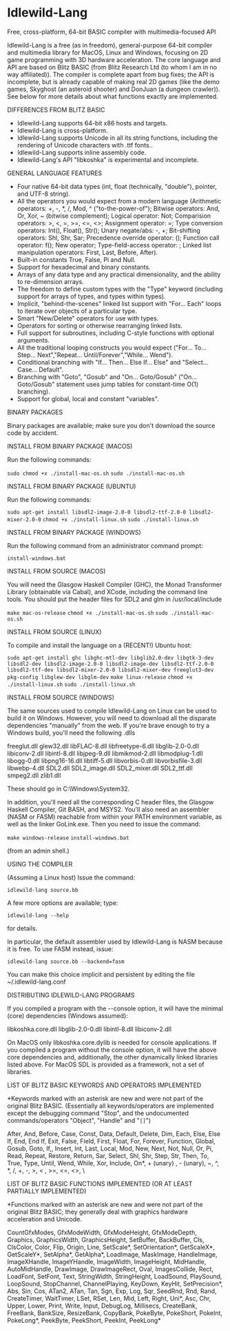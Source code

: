 # Idlewild-Lang
Free, cross-platform, 64-bit BASIC compiler with multimedia-focused API

Idlewild-Lang is a free (as in freedom), general-purpose 64-bit compiler and multimedia library for MacOS, Linux and Windows, focusing on 2D game programming with 3D hardware acceleration. The core language and API are based on Blitz BASIC (from Blitz Research Ltd (to whom I am in no way affiliated)). The compiler is complete apart from bug fixes; the API is incomplete, but is already capable of making real 2D games (like the demo games, Skyghost (an asteroid shooter) and DonJuan (a dungeon crawler)). See below for more details about what functions exactly are implemented.

DIFFERENCES FROM BLITZ BASIC

- Idlewild-Lang supports 64-bit x86 hosts and targets.
- Idlewild-Lang is cross-platform.
- Idlewild-Lang supports Unicode in all its string functions, including the rendering of Unicode characters with .ttf fonts..
- Idlewild-Lang supports inline assembly code.
- Idlewild-Lang's API "libkoshka" is experimental and incomplete.

GENERAL LANGUAGE FEATURES

- Four native 64-bit data types (int, float (technically, "double"), pointer, and UTF-8 string).
- All the operators you would expect from a modern language (Arithmetic operators: +, -, \*, /, Mod, ^ ("to-the-power-of"); Bitwise operators: And, Or, Xor, ~ (bitwise complement); Logical operator: Not; Comparision operators: >, <, =, >=, <=, <>; Assignment operator: =; Type conversion operators: Int(), Float(), Str(); Unary negate/abs: -, +; Bit-shifting operators: Shl, Shr, Sar; Precedence override operator: (); Function call operator: f(); New operator; Type-field-access operator: \; Linked list manipulation operators: First, Last, Before, After).
- Built-in constants True, False, Pi and Null.
- Support for hexadecimal and binary constants.
- Arrays of any data type and any practical dimensionality, and the ability to re-dimension arrays.
- The freedom to define custom types with the "Type" keyword (including support for arrays of types, and types within types).
- Implicit, "behind-the-scenes" linked list support with "For... Each" loops to iterate over objects of a particular type.
- Smart "New/Delete" operators for use with types.
- Operators for sorting or otherwise rearranging linked lists.
- Full support for subroutines, including C-style functions with optional arguments.
- All the traditional looping constructs you would expect ("For... To... Step... Next","Repeat... Until/Forever","While... Wend").
- Conditional branching with "If... Then... Else If... Else" and "Select... Case... Default".
- Branching with "Goto", "Gosub" and "On... Goto/Gosub" ("On... Goto/Gosub" statement uses jump tables for constant-time O(1) branching).
- Support for global, local and constant "variables".

BINARY PACKAGES

Binary packages are available; make sure you don't download the source code by accident.

INSTALL FROM BINARY PACKAGE (MACOS)

Run the following commands:

`sudo chmod +x ./install-mac-os.sh`
`sudo ./install-mac-os.sh`

INSTALL FROM BINARY PACKAGE (UBUNTU)

Run the following commands:

`sudo apt-get install libsdl2-image-2.0-0 libsdl2-ttf-2.0-0 libsdl2-mixer-2.0-0`
`chmod +x ./install-linux.sh`
`sudo ./install-linux.sh`

INSTALL FROM BINARY PACKAGE (WINDOWS)

Run the following command from an administrator command prompt:

`install-windows.bat`

INSTALL FROM SOURCE (MACOS)

You will need the Glasgow Haskell Compiler (GHC), the Monad Transformer Library (obtainable via Cabal), and XCode, including the command line tools. You should put the header files for SDL2 and glm in /usr/local/include

`make mac-os-release`
`chmod +x ./install-mac-os.sh`
`sudo ./install-mac-os.sh`

INSTALL FROM SOURCE (LINUX)

To compile and install the language on a (RECENT!) Ubuntu host:

`sudo apt-get install ghc libghc-mtl-dev libglib2.0-dev libgtk-3-dev libsdl2-dev libsdl2-image-2.0-0 libsdl2-image-dev libsdl2-ttf-2.0-0 libsdl2-ttf-dev libsdl2-mixer-2.0-0 libsdl2-mixer-dev freeglut3-dev pkg-config libglew-dev libglm-dev`
`make linux-release`
`chmod +x ./install-linux.sh`
`sudo ./install-linux.sh`

INSTALL FROM SOURCE (WINDOWS)

The same sources used to compile Idlewild-Lang on Linux can be used to build it on Windows. However, you will need to download all the disparate dependencies "manually" from the web. If you're brave enough to try a Windows build, you'll need the following .dlls

freeglut.dll
glew32.dll
libFLAC-8.dll
libfreetype-6.dll
libglib-2.0-0.dll
libiconv-2.dll
libintl-8.dll
libjpeg-9.dll
libmikmod-2.dll
libmodplug-1.dll
libogg-0.dll
libpng16-16.dll
libtiff-5.dll
libvorbis-0.dll
libvorbisfile-3.dll
libwebp-4.dll
SDL2.dll
SDL2_image.dll
SDL2_mixer.dll
SDL2_ttf.dll
smpeg2.dll
zlib1.dll

These should go in C:\Windows\System32.

In addition, you'll need all the corresponding C header files, the Glasgow Haskell Compiler, Git BASH, and MSYS2. You'll also need an assembler (NASM or FASM) reachable from within your PATH environment variable, as well as the linker GoLink.exe. Then you need to issue the command:

`make windows-release`
`install-windows.bat`

(from an admin shell.)

USING THE COMPILER

(Assuming a Linux host) Issue the command:

`idlewild-lang source.bb`

A few more options are available; type:

`idlewild-lang --help`

for details.

In particular, the default assembler used by Idlewild-Lang is NASM because it is free. To use FASM instead, issue:

`idlewild-lang source.bb --backend=fasm`

You can make this choice implicit and persistent by editing the file ~/.idlewild-lang.conf

DISTRIBUTING IDLEWILD-LANG PROGRAMS

If you compiled a program with the --console option, it will have the minimal (core) dependencies (Windows assumed):

libkoshka.core.dll
libglib-2.0-0.dll
libintl-8.dll
libiconv-2.dll

On MacOS only libkoshka.core.dylib is needed for console applications.
If you compiled a program without the console option, it will have the above core dependencies and, additionally, the other dynamically linked libraries listed above. For MacOS SDL is provided as a framework, not a set of libraries.

LIST OF BLITZ BASIC KEYWORDS AND OPERATORS IMPLEMENTED

\*Keywords marked with an asterisk are new and were not part of the original Blitz BASIC.
(Essentially all keywords/operators are implemented except the debugging command "Stop", and the undocumented commands/operators "Object", "Handle" and "`[]`")

After, And, Before, Case, Const, Data, Default, Delete, Dim, Each, Else, Else If, End, End If, Exit, False, Field, First, Float, For, Forever, Function, Global, Gosub, Goto, If,, Insert, Int, Last, Local, Mod, New, Next, Not, Null, Or, Pi, Read, Repeat, Restore, Return, Sar, Select, Shl, Shr, Step, Str, Then, To, True, Type, Until, Wend, While, Xor, Include, On\*, + (unary) , - (unary), ~, ^, \*, /, +, -, >, < , >=, <=, <>, \

LIST OF BLITZ BASIC FUNCTIONS IMPLEMENTED (OR AT LEAST PARTIALLY IMPLEMENTED)

\*Functions marked with an asterisk are new and were not part of the original Blitz BASIC; they generally deal with graphics hardware acceleration and Unicode.

CountGfxModes, GfxModeWidth, GfxModeHeight, GfxModeDepth, Graphics, GraphicsWidth, GraphicsHeight, SetBuffer, BackBuffer, Cls, ClsColor, Color, Flip, Origin, Line, SetScale\*, SetOrientation\*, GetScaleX\*, GetScaleY\*, SetAlpha\*, GetAlpha\*, LoadImage, MaskImage, HandleImage, ImageXHandle, ImageYHandle, ImageWidth, ImageHeight, MidHandle, AutoMidHandle, DrawImage, DrawImageRect, Oval, ImagesCollide, Rect, LoadFont, SetFont, Text, StringWidth, StringHeight, LoadSound, PlaySound, LoopSound, StopChannel, ChannelPlaying, KeyDown, KeyHit, SetPrecision\*, Abs, Sin, Cos, ATan2, ATan, Tan, Sgn, Exp, Log, Sqr, SeedRnd, Rnd, Rand, CreateTimer, WaitTimer, LSet, RSet, Len, Mid, Left, Right, Uni\*, Asc, Chr, Upper, Lower, Print, Write, Input, DebugLog, Millisecs, CreateBank, FreeBank, BankSize, ResizeBank, CopyBank, PokeByte, PokeShort, PokeInt, PokeLong\*, PeekByte, PeekShort, PeekInt, PeekLong\*
